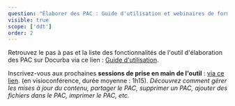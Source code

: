 ```yaml
---
question: "Élaborer des PAC : Guide d'utilisation et webinaires de formation."
visible: true
scope: ['ddt']
order: 2
---
```


Retrouvez le pas à pas et la liste des fonctionnalités de l'outil d'élaboration des PAC sur Docurba via ce lien : [Guide d'utilisation](https://docurba.beta.gouv.fr/guide).

Inscrivez-vous aux prochaines **sessions de prise en main de l'outil** : [via ce lien](https://app.livestorm.co/mte/docurba-session-de-prise-en-main-de-loutil-delaboration-des-pac?s=08b76922-13b6-457e-a841-f225cb7ff1f8). (en visioconférence, durée moyenne : 1h15). _Découvrez comment gérer les mises à jour du contenu, partager le PAC, supprimer un PAC, ajouter des fichiers dans le PAC, imprimer le PAC, etc._
